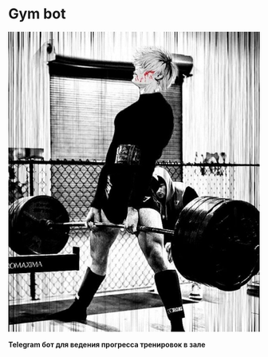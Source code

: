 # Gym bot

![Funny pic](./etc/funny_pic.jpg)

**Telegram бот для ведения прогресса тренировок в зале**


